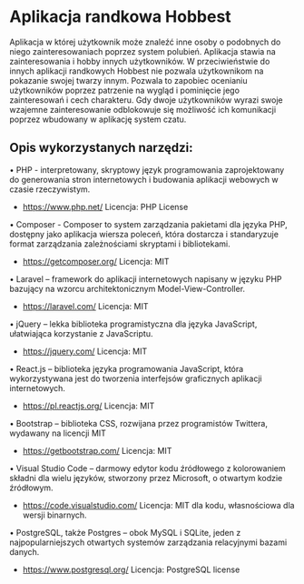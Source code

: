 # Aplikacja randkowa Hobbest
Aplikacja w której użytkownik może znaleźć inne osoby o
podobnych do niego zainteresowaniach poprzez system polubień. Aplikacja stawia na
zainteresowania i hobby innych użytkowników. W przeciwieństwie do innych aplikacji
randkowych Hobbest nie pozwala użytkownikom na pokazanie swojej twarzy innym. Pozwala
to zapobiec ocenianiu użytkowników poprzez patrzenie na wygląd i pominięcie jego
zainteresowań i cech charakteru. Gdy dwoje użytkowników wyrazi swoje wzajemne
zainteresowanie odblokowuje się możliwość ich komunikacji poprzez wbudowany w aplikację
system czatu.

## Opis wykorzystanych narzędzi:
• PHP - interpretowany, skryptowy język programowania zaprojektowany do
generowania stron internetowych i budowania aplikacji webowych w czasie
rzeczywistym.
- https://www.php.net/
Licencja: PHP License

• Composer - Composer to system zarządzania pakietami dla języka PHP,
dostępny jako aplikacja wiersza poleceń, która dostarcza i standaryzuje format
zarządzania zależnościami skryptami i bibliotekami.
- https://getcomposer.org/
Licencja: MIT

• Laravel – framework do aplikacji internetowych napisany w języku PHP bazujący
na wzorcu architektonicznym Model-View-Controller.
- https://laravel.com/
Licencja: MIT

• jQuery – lekka biblioteka programistyczna dla języka JavaScript, ułatwiająca
korzystanie z JavaScriptu.
- https://jquery.com/
Licencja: MIT

• React.js – biblioteka języka programowania JavaScript, która wykorzystywana
jest do tworzenia interfejsów graficznych aplikacji internetowych.
- https://pl.reactjs.org/
Licencja: MIT

• Bootstrap – biblioteka CSS, rozwijana przez programistów Twittera, wydawany
na licencji MIT
- https://getbootstrap.com/
Licencja: MIT

• Visual Studio Code – darmowy edytor kodu źródłowego z kolorowaniem składni
dla wielu języków, stworzony przez Microsoft, o otwartym kodzie źródłowym.
- https://code.visualstudio.com/
Licencja: MIT dla kodu, własnościowa dla wersji binarnych.

• PostgreSQL, także Postgres – obok MySQL i SQLite, jeden z
najpopularniejszych otwartych systemów zarządzania relacyjnymi bazami danych.
- https://www.postgresql.org/
Licencja: PostgreSQL license
